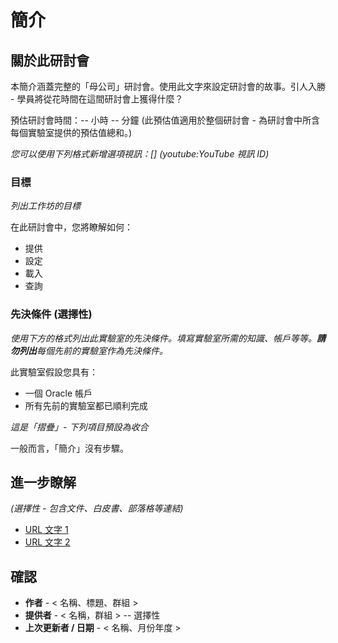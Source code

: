 # 簡介

## 關於此研討會

本簡介涵蓋完整的「母公司」研討會。使用此文字來設定研討會的故事。引人入勝 - 學員將從花時間在這間研討會上獲得什麼？

預估研討會時間：-- 小時 -- 分鐘 (此預估值適用於整個研討會 - 為研討會中所含每個實驗室提供的預估值總和。)

_您可以使用下列格式新增選項視訊：\[\] (youtube:YouTube 視訊 ID)_

[](youtube:zNKxJjkq0Pw)

### 目標

_列出工作坊的目標_

在此研討會中，您將瞭解如何：

*   提供
*   設定
*   載入
*   查詢

### 先決條件 (選擇性)

_使用下方的格式列出此實驗室的先決條件。填寫實驗室所需的知識、帳戶等等。**請勿列出**每個先前的實驗室作為先決條件。_

此實驗室假設您具有：

*   一個 Oracle 帳戶
*   所有先前的實驗室都已順利完成

_這是「摺疊」- 下列項目預設為收合_

一般而言，「簡介」沒有步驟。

## 進一步瞭解

_(選擇性 - 包含文件、白皮書、部落格等連結)_

*   [URL 文字 1](http://docs.oracle.com)
*   [URL 文字 2](http://docs.oracle.com)

## 確認

*   **作者** - < 名稱、標題、群組 >
*   **提供者** - < 名稱，群組 > -- 選擇性
*   **上次更新者 / 日期** - < 名稱、月份年度 >